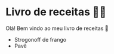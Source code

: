 # Livro de receitas :man_cook:

Olá! Bem vindo ao meu livro de receitas :wave: 

- Strogonoff de frango
- Pavê 
